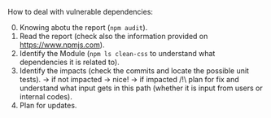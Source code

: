 How to deal with vulnerable dependencies:

0. Knowing abotu the report (`npm audit`).
1. Read the report (check also the information provided on https://www.npmjs.com). 
2. Identify the Module (`npm ls clean-css` to understand what dependencies it is related to).
3. Identify the impacts (check the commits and locate the possible unit tests).
-> if not impacted -> nice!
-> if impacted /!\ plan for fix and understand what input gets in this path (whether it is input from users or internal codes).
4. Plan for updates.
